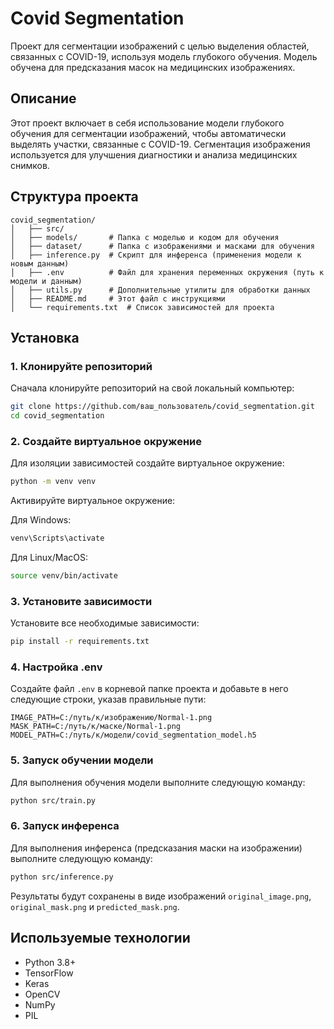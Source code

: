 # Covid Segmentation

Проект для сегментации изображений с целью выделения областей, связанных с COVID-19, используя модель глубокого обучения. Модель обучена для предсказания масок на медицинских изображениях.

## Описание

Этот проект включает в себя использование модели глубокого обучения для сегментации изображений, чтобы автоматически выделять участки, связанные с COVID-19. Сегментация изображения используется для улучшения диагностики и анализа медицинских снимков.

## Структура проекта

```
covid_segmentation/
│   ├── src/
│   ├── models/       # Папка с моделью и кодом для обучения
│   ├── dataset/      # Папка с изображениями и масками для обучения
│   ├── inference.py  # Скрипт для инференса (применения модели к новым данным)
│   ├── .env          # Файл для хранения переменных окружения (путь к модели и данным)
│   ├── utils.py      # Дополнительные утилиты для обработки данных
│   ├── README.md     # Этот файл с инструкциями
│   └── requirements.txt  # Список зависимостей для проекта
```

## Установка

### 1. Клонируйте репозиторий

Сначала клонируйте репозиторий на свой локальный компьютер:

```bash
git clone https://github.com/ваш_пользователь/covid_segmentation.git
cd covid_segmentation
```

### 2. Создайте виртуальное окружение

Для изоляции зависимостей создайте виртуальное окружение:

```bash
python -m venv venv
```

Активируйте виртуальное окружение:

Для Windows:
```bash
venv\Scripts\activate
```

Для Linux/MacOS:
```bash
source venv/bin/activate
```

### 3. Установите зависимости

Установите все необходимые зависимости:

```bash
pip install -r requirements.txt
```

### 4. Настройка .env

Создайте файл `.env` в корневой папке проекта и добавьте в него следующие строки, указав правильные пути:

```
IMAGE_PATH=C:/путь/к/изображению/Normal-1.png
MASK_PATH=C:/путь/к/маске/Normal-1.png
MODEL_PATH=C:/путь/к/модели/covid_segmentation_model.h5
```
### 5. Запуск обучении модели
Для выполнения обучения модели выполните следующую команду:

```bash
python src/train.py
```
### 6. Запуск инференса

Для выполнения инференса (предсказания маски на изображении) выполните следующую команду:

```bash
python src/inference.py
```

Результаты будут сохранены в виде изображений `original_image.png`, `original_mask.png` и `predicted_mask.png`.

## Используемые технологии

- Python 3.8+
- TensorFlow
- Keras
- OpenCV
- NumPy
- PIL

